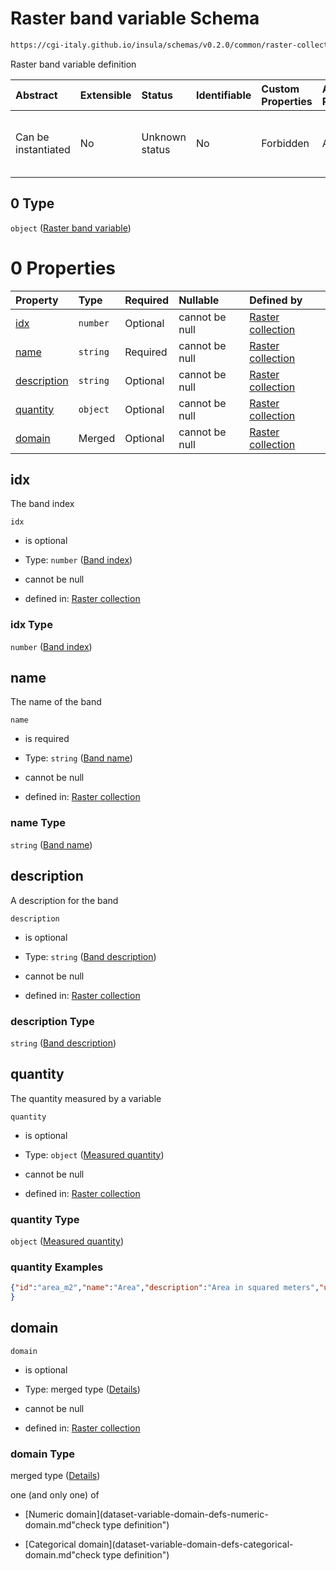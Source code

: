 # Raster band variable Schema

```txt
https://cgi-italy.github.io/insula/schemas/v0.2.0/common/raster-collection.schema.json#/$defs/rasterBand/allOf/0
```

Raster band variable definition

| Abstract            | Extensible | Status         | Identifiable | Custom Properties | Additional Properties | Access Restrictions | Defined In                                                                                             |
| :------------------ | :--------- | :------------- | :----------- | :---------------- | :-------------------- | :------------------ | :----------------------------------------------------------------------------------------------------- |
| Can be instantiated | No         | Unknown status | No           | Forbidden         | Allowed               | none                | [raster-collection.schema.json\*](schemas/common/raster-collection.schema.json"open original schema") |

## 0 Type

`object` ([Raster band variable](raster-collection-defs-raster-band-allof-raster-band-variable.md))

# 0 Properties

| Property                    | Type     | Required | Nullable       | Defined by                                                                                                                                                                                                                                                  |
| :-------------------------- | :------- | :------- | :------------- | :---------------------------------------------------------------------------------------------------------------------------------------------------------------------------------------------------------------------------------------------------------- |
| [idx](#idx)                 | `number` | Optional | cannot be null | [Raster collection](raster-collection-defs-raster-band-allof-raster-band-variable-properties-band-index.md"https://cgi-italy.github.io/insula/schemas/v0.2.0/common/raster-collection.schema.json#/$defs/rasterBand/allOf/0/properties/idx")               |
| [name](#name)               | `string` | Required | cannot be null | [Raster collection](raster-collection-defs-raster-band-allof-raster-band-variable-properties-band-name.md"https://cgi-italy.github.io/insula/schemas/v0.2.0/common/raster-collection.schema.json#/$defs/rasterBand/allOf/0/properties/name")               |
| [description](#description) | `string` | Optional | cannot be null | [Raster collection](raster-collection-defs-raster-band-allof-raster-band-variable-properties-band-description.md"https://cgi-italy.github.io/insula/schemas/v0.2.0/common/raster-collection.schema.json#/$defs/rasterBand/allOf/0/properties/description") |
| [quantity](#quantity)       | `object` | Optional | cannot be null | [Raster collection](measured-quantity.md"https://cgi-italy.github.io/insula/schemas/v0.2.0/common/measured-quantity.schema.json#/$defs/rasterBand/allOf/0/properties/quantity")                                                                            |
| [domain](#domain)           | Merged   | Optional | cannot be null | [Raster collection](raster-collection-defs-raster-band-allof-raster-band-variable-properties-domain.md"https://cgi-italy.github.io/insula/schemas/v0.2.0/common/raster-collection.schema.json#/$defs/rasterBand/allOf/0/properties/domain")                |

## idx

The band index

`idx`

* is optional

* Type: `number` ([Band index](raster-collection-defs-raster-band-allof-raster-band-variable-properties-band-index.md))

* cannot be null

* defined in: [Raster collection](raster-collection-defs-raster-band-allof-raster-band-variable-properties-band-index.md"https://cgi-italy.github.io/insula/schemas/v0.2.0/common/raster-collection.schema.json#/$defs/rasterBand/allOf/0/properties/idx")

### idx Type

`number` ([Band index](raster-collection-defs-raster-band-allof-raster-band-variable-properties-band-index.md))

## name

The name of the band

`name`

* is required

* Type: `string` ([Band name](raster-collection-defs-raster-band-allof-raster-band-variable-properties-band-name.md))

* cannot be null

* defined in: [Raster collection](raster-collection-defs-raster-band-allof-raster-band-variable-properties-band-name.md"https://cgi-italy.github.io/insula/schemas/v0.2.0/common/raster-collection.schema.json#/$defs/rasterBand/allOf/0/properties/name")

### name Type

`string` ([Band name](raster-collection-defs-raster-band-allof-raster-band-variable-properties-band-name.md))

## description

A description for the band

`description`

* is optional

* Type: `string` ([Band description](raster-collection-defs-raster-band-allof-raster-band-variable-properties-band-description.md))

* cannot be null

* defined in: [Raster collection](raster-collection-defs-raster-band-allof-raster-band-variable-properties-band-description.md"https://cgi-italy.github.io/insula/schemas/v0.2.0/common/raster-collection.schema.json#/$defs/rasterBand/allOf/0/properties/description")

### description Type

`string` ([Band description](raster-collection-defs-raster-band-allof-raster-band-variable-properties-band-description.md))

## quantity

The quantity measured by a variable

`quantity`

* is optional

* Type: `object` ([Measured quantity](measured-quantity.md))

* cannot be null

* defined in: [Raster collection](measured-quantity.md"https://cgi-italy.github.io/insula/schemas/v0.2.0/common/measured-quantity.schema.json#/$defs/rasterBand/allOf/0/properties/quantity")

### quantity Type

`object` ([Measured quantity](measured-quantity.md))

### quantity Examples

```json
{"id":"area_m2","name":"Area","description":"Area in squared meters","units":"m²"
}
```

## domain



`domain`

* is optional

* Type: merged type ([Details](raster-collection-defs-raster-band-allof-raster-band-variable-properties-domain.md))

* cannot be null

* defined in: [Raster collection](raster-collection-defs-raster-band-allof-raster-band-variable-properties-domain.md"https://cgi-italy.github.io/insula/schemas/v0.2.0/common/raster-collection.schema.json#/$defs/rasterBand/allOf/0/properties/domain")

### domain Type

merged type ([Details](raster-collection-defs-raster-band-allof-raster-band-variable-properties-domain.md))

one (and only one) of

* [Numeric domain](dataset-variable-domain-defs-numeric-domain.md"check type definition")

* [Categorical domain](dataset-variable-domain-defs-categorical-domain.md"check type definition")
